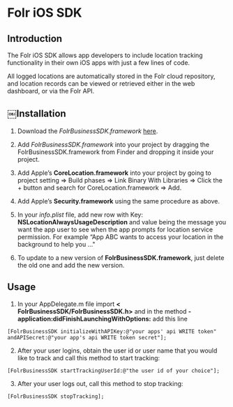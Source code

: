 # Folr iOS SDK

## Introduction

The Folr iOS SDK allows app developers to include location tracking functionality in their own iOS apps with just a few lines of code. 

All logged locations are automatically stored in the Folr cloud repository, and location records can be viewed or retrieved either in the web dashboard, or via the Folr API.

## ￼Installation

1. Download the **F​olrBusinessSDK.framework*​* [here](https://folr.com).

1. Add **F​olrBusinessSDK.framework*​* into your project by dragging the
FolrBusinessSDK.framework from Finder and dropping it inside your project.

2. Add Apple’s **C​oreLocation.framework​** into your project by going to 
project setting => Build phases => Link Binary With Libraries => Click the + button and search for CoreLocation.framework => Add.

3. Add Apple’s **S​ecurity.framework​** using the same procedure as above.

4. In your *info.plist* file, add new row with Key:
**NSLocationAlwaysUsageDescription​** and value being the message you want the app user to see when the app prompts for location service permission. 
For example “App ABC wants to access your location in the background to help you ..."

5. To update to a new version of **F​olrBusinessSDK.framework**, j​ust delete the old one and add the new version.

## Usage

1. In your AppDelegate.m file import **<​FolrBusinessSDK/FolrBusinessSDK.h>**
and in the method ­​**-application:didFinishLaunchingWithOptions:** a​dd this line 

``` 
[FolrBusinessSDK initializeWithAPIKey:@"your apps' api WRITE token" andAPISecret:@"your app's api WRITE token secret"];
```

2. After your user logins, obtain the user id or user name that you would like to track and call this method to start tracking:

```
[FolrBusinessSDK startTrackingUserId:@"the user id of your choice"];
```

3. After your user logs out, call this method to stop tracking:

```
[FolrBusinessSDK stopTracking];
```

